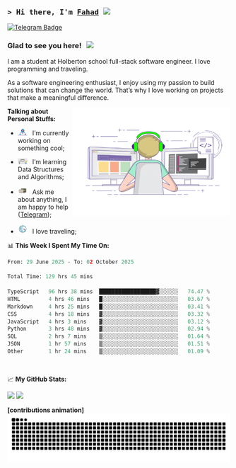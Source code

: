 ### <samp>&gt; Hi there, I'm <a href="https://github.com/Froot1/Froot1" target="_blank">Fahad</a> <img src="https://media.giphy.com/media/hvRJCLFzcasrR4ia7z/giphy.gif" width="25"> </samp>

[![Telegram Badge](https://img.shields.io/badge/-Telegram-0088cc?style=flat-square&logo=Telegram&logoColor=white)](https://t.me/i_fad)

### Glad to see you here! &nbsp; ![](https://visitor-badge.imlete.cn/?id=github.Froot1.visitor-badge&labelColor=444)


I am a student at Holberton school full-stack software engineer. I love programming and traveling.

As a software engineering enthusiast, I enjoy using my passion to build solutions that can change the world. That’s why I love working on projects that make a meaningful difference.
<p float="Right">
<img align="right" alt="GIF" src="https://github.com/Froot1/Froot1/blob/main/assets/coding.gif?raw=true" width="358" height="245"/>
</p>
  


**Talking about Personal Stuffs:**

- <img src="https://github.com/Froot1/Froot1/blob/main/assets/developer.gif?raw=true" width="21" />&nbsp;&nbsp; I’m currently working on something cool;
  
- <img src="https://github.com/Froot1/Froot1/blob/main/assets/lightning.gif?raw=true" width="21" />&nbsp;&nbsp; I’m learning Data Structures and Algorithms;
  
- <img src="https://github.com/Froot1/Froot1/blob/main/assets/message.gif?raw=true" width="21" />&nbsp;&nbsp; Ask me about anything, I am happy to help ([Telegram](https://t.me/i_fad));
  
- <img src="https://github.com/Froot1/Froot1/blob/main/assets/travel.gif?raw=true" width="21" />&nbsp;&nbsp; I love traveling;

  
 

📊 **This Week I Spent My Time On:**

<!--START_SECTION:waka-->

```python
From: 29 June 2025 - To: 02 October 2025

Total Time: 129 hrs 45 mins

TypeScript   96 hrs 38 mins  ██████████████████▓░░░░░░   74.47 %
HTML         4 hrs 46 mins   █░░░░░░░░░░░░░░░░░░░░░░░░   03.67 %
Markdown     4 hrs 25 mins   █░░░░░░░░░░░░░░░░░░░░░░░░   03.41 %
CSS          4 hrs 18 mins   ▓░░░░░░░░░░░░░░░░░░░░░░░░   03.32 %
JavaScript   4 hrs 3 mins    ▓░░░░░░░░░░░░░░░░░░░░░░░░   03.12 %
Python       3 hrs 48 mins   ▓░░░░░░░░░░░░░░░░░░░░░░░░   02.94 %
SQL          2 hrs 7 mins    ▒░░░░░░░░░░░░░░░░░░░░░░░░   01.64 %
JSON         1 hr 57 mins    ▒░░░░░░░░░░░░░░░░░░░░░░░░   01.51 %
Other        1 hr 24 mins    ▒░░░░░░░░░░░░░░░░░░░░░░░░   01.09 %
```

<!--END_SECTION:waka-->
</br>


📈 **My GitHub Stats:**

<p>
  <img height="180em" src="https://github-readme-stats.vercel.app/api?username=Froot1&show_icons=true&hide_border=true&&count_private=true&include_all_commits=true" />
  <img height="180em" src="https://github-readme-stats.vercel.app/api/top-langs/?username=Froot1&exclude_repo=KNN-Image-Classification&show_icons=true&hide_border=true&layout=compact&langs_count=8"/>
</p>

**[contributions animation]**
<picture>
  <source media="(prefers-color-scheme: dark)" srcset="https://raw.githubusercontent.com/Froot1/Froot1/output/github-contribution-grid-snake-dark.svg"/>
  <source media="(prefers-color-scheme: light)" srcset="https://raw.githubusercontent.com/Froot1/Froot1/output/github-contribution-grid-snake.svg"/>
  <img alt="github contribution grid snake animation" src="https://raw.githubusercontent.com/Froot1/Froot1/output/github-contribution-grid-snake.svg"/>
</picture>
